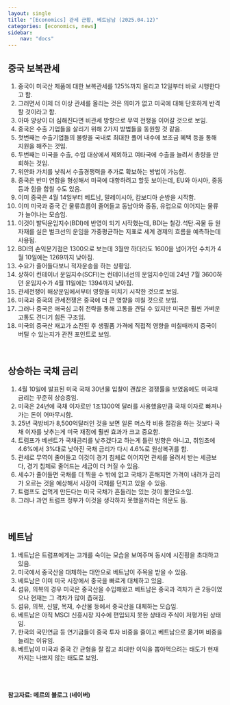 ```yaml
---
layout: single
title: "[Economics] 관세 근황, 베트남남 (2025.04.12)"
categories: [economics, news]
sidebar:
    nav: "docs"
---
```


## 중국 보복관세
1. 중국이 미국산 제품에 대한 보복관세를 125%까지 올리고 12일부터 바로 시행한다고 함.
1. 그러면서 이제 더 이상 관세를 올리는 것은 의미가 없고 미국에 대해 단호하게 반격할 것이라고 함.
1. 아마 양상이 더 심해진다면 비관세 방향으로 무역 전쟁을 이어갈 것으로 보임.
1. 중국은 수출 기업들을 살리기 위해 2가지 방법들을 동원할 것 같음.
1. 첫번째는 수출기업들의 물량을 국내로 최대한 풀어 내수에 보조금 혜택 등을 통해 지원을 해주는 것임.
1. 두번째는 미국을 수출, 수입 대상에서 제외하고 여타국에 수출을 늘려서 총량을 만회하는 것임.
1. 위안화 가치를 낮춰서 수출경쟁력을 추가로 확보하는 방법이 가능함.
1. 중국은 반미 연합을 형성해서 미국에 대항하려고 할듯 보이는데, EU와 아시아, 중동 등과 힘을 합칠 수도 있음.
1. 이미 중국은 4월 14일부터 베트남, 말레이시아, 캄보디아 순방을 시작함.
1. 이미 미국과 중국 간 물류흐름이 줄어들고 동남아와 중동, 유럽으로 이어지는 물류가 늘어나는 모습임.
1. 이것이 발틱운임지수(BDI)에 반영이 되기 시작했는데, BDI는 철강.석탄.곡물 등 원자재를 실은 벌크선의 운임을 가중평균하는 지표로 세계 경제의 흐름을 예측하는데 사용됨.
1. BDI의 손익분기점은 1300으로 보는데 3월만 하더라도 1600을 넘어가던 수치가 4월 10일에는 1269까지 낮아짐.
1. 수요가 줄어들다보니 적자운송을 하는 상황임.
1. 상하이 컨테이너 운임지수(SCFI)는 컨테이너선의 운임지수인데 24년 7월 3600하던 운임지수가 4월 11일에는 1394까지 낮아짐.
1. 관세전쟁이 해상운임에서부터 영향을 미치기 시작한 것으로 보임.
1. 미국과 중국의 관세전쟁은 중국에 더 큰 영향을 끼칠 것으로 보임.
1. 그러나 중국은 애국심 고취 전략을 통해 고통을 견딜 수 있지만 미국은 훨씬 가벼운 고통도 견디기 힘든 구조임.
1. 미국의 중국산 재고가 소진된 후 생필품 가격에 직접적 영향을 미칠때까지 중국이 버틸 수 있는지가 관전 포인트로 보임.

<br/>

## 상승하는 국채 금리
1. 4월 10일에 발표된 미국 국채 30년물 입찰이 괜찮은 경쟁률을 보였음에도 미국채 금리는 꾸준히 상승중임.
1. 미국은 24년에 국채 이자로만 1조1300억 달러를 사용했을만큼 국채 이자로 빠져나가는 돈이 어마무시함.
1. 25년 국방비가 8,500억달러인 것을 보면 일론 머스칵 비용 절감을 하는 것보다 국채 이자를 낮추는게 미국 재정에 훨씬 효과가 크고 중요함.
1. 트럼프가 베센트가 국채금리를 낮추겠다고 하는게 틀린 방향은 아니고, 취임초에 4.6%에서 3%대로 낮아진 국채 금리가 다시 4.6%로 원상복귀를 함.
1. 관세로 무역이 줄어들고 이것이 경기 침체로 이어지면 관세를 올려서 받는 세금보다, 경기 침체로 줄어드는 세금이 더 커질 수 있음.
1. 세수가 줄어들면 국채를 더 찍을 수 밖에 없고 국채가 흔해지면 가격이 내려가 금리가 오르는 것을 예상해서 시장이 국채를 던지고 있을 수 있음.
1. 트럼프도 겁먹게 만든다는 미국 국채가 흔들리는 있는 것이 불안요소임.
1. 그러나 과연 트럼프 정부가 이것을 생각하지 못했을까라는 의문도 듬.

<br/>

## 베트남
1. 베트남은 트럼프에게는 고개를 숙이는 모습을 보여주며 동시에 시진핑을 초대하고 있음.
1. 미국에서 중국산을 대체하는 대안으로 베트남이 주목을 받을 수 있음.
1. 베트남은 이미 미국 시장에서 중국을 빠르게 대체하고 있음.
1. 섬유, 의복의 경우 미국은 중국산을 수입해왔고 베트남은 중국과 격차가 큰 2등이었으나 현재는 그 격차가 많이 좁혀짐.
1. 섬유, 의복, 신발, 목재, 수산물 등에서 중국산을 대체하는 모습임.
1. 베트남은 아직 MSCI 신흥시장 지수에 편입되지 못한 상태라 주식이 저평가된 상태임.
1. 한국의 국민연금 등 연기금들이 중국 투자 비중을 줄이고 베트남으로 옮기며 비중을 늘리는 이유임.
1. 베트남이 미국과 중국 간 균형을 잘 잡고 최대한 이익을 뽑아먹으려는 태도가 현재까지는 나쁘지 않는 태도로 보임.



<br/>
<br/>

#### 참고자료: 메르의 블로그 (네이버) 